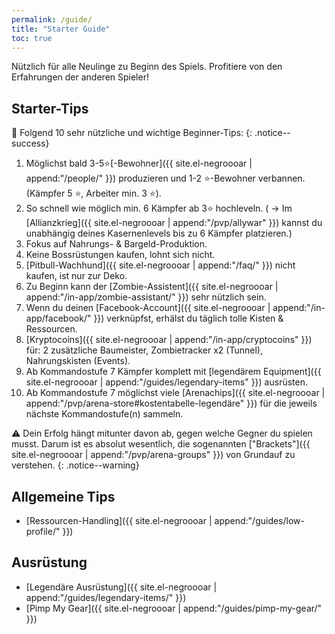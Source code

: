 ```yaml
---
permalink: /guide/
title: "Starter Guide"
toc: true
---
```


Nützlich für alle Neulinge zu Beginn des Spiels. Profitiere von den Erfahrungen der anderen Spieler!

## Starter-Tips

:round_pushpin: Folgend 10 sehr nützliche und wichtige Beginner-Tips:
{: .notice--success}

1. Möglichst bald 3-5:star:[-Bewohner]({{ site.el-negroooar | append:"/people/" }}) produzieren und 1-2 :star:-Bewohner verbannen. (Kämpfer 5 :star:, Arbeiter min. 3 :star:).
2. So schnell wie möglich min. 6 Kämpfer ab 3:star: hochleveln.
( -> Im [Allianzkrieg]({{ site.el-negroooar | append:"/pvp/allywar" }}) kannst du unabhängig deines Kasernenlevels bis zu 6 Kämpfer platzieren.)
3. Fokus auf Nahrungs- & Bargeld-Produktion.
4. Keine Bossrüstungen kaufen, lohnt sich nicht.
5. [Pitbull-Wachhund]({{ site.el-negroooar | append:"/faq/" }}) nicht kaufen, ist nur zur Deko.
6. Zu Beginn kann der [Zombie-Assistent]({{ site.el-negroooar | append:"/in-app/zombie-assistant/" }}) sehr nützlich sein.
7. Wenn du deinen [Facebook-Account]({{ site.el-negroooar | append:"/in-app/facebook/" }}) verknüpfst, erhälst du täglich tolle Kisten & Ressourcen.
8. [Kryptocoins]({{ site.el-negroooar | append:"/in-app/cryptocoins" }}) für: 2 zusätzliche Baumeister, Zombietracker x2 (Tunnel), Nahrungskisten (Events).
9. Ab Kommandostufe 7 Kämpfer komplett mit [legendärem Equipment]({{ site.el-negroooar | append:"/guides/legendary-items" }}) ausrüsten.
10. Ab Kommandostufe 7 möglichst viele [Arenachips]({{ site.el-negroooar | append:"/pvp/arena-store#kostentabelle-legendäre" }}) für die jeweils nächste Kommandostufe(n) sammeln.

:warning: Dein Erfolg hängt mitunter davon ab, gegen welche Gegner du spielen musst. Darum ist es absolut wesentlich, die sogenannten ["Brackets"]({{ site.el-negroooar | append:"/pvp/arena-groups" }}) von Grundauf zu verstehen.
{: .notice--warning}

## Allgemeine Tips

* [Ressourcen-Handling]({{ site.el-negroooar | append:"/guides/low-profile/" }})

## Ausrüstung

* [Legendäre Ausrüstung]({{ site.el-negroooar | append:"/guides/legendary-items/" }})
* [Pimp My Gear]({{ site.el-negroooar | append:"/guides/pimp-my-gear/" }})
